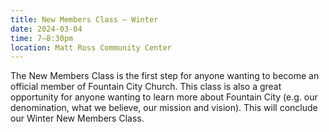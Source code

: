```yaml
---
title: New Members Class — Winter
date: 2024-03-04
time: 7–8:30pm
location: Matt Ross Community Center
---
```

The New Members Class is the first step for anyone wanting to become an official member of Fountain City Church. This class is also a great opportunity for anyone wanting to learn more about Fountain City (e.g. our denomination, what we believe, our mission and vision). This will conclude our Winter New Members Class.

